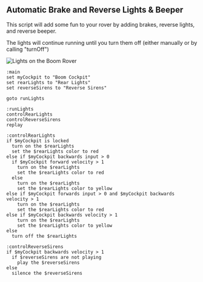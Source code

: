 ﻿
## Automatic Brake and Reverse Lights & Beeper
This script will add some fun to your rover by adding brakes, reverse lights, and reverse beeper.  

The lights will continue running until you turn them off (either manually or by calling "turnOff")

![Lights on the Boom Rover](https://i.imgur.com/ZaHA9xc.gif)

```
:main
set myCockpit to "Boom Cockpit"
set rearLights to "Rear Lights"
set reverseSirens to "Reverse Sirens"

goto runLights

:runLights
controlRearLights
controlReverseSirens
replay

:controlRearLights
if $myCockpit is locked
  turn on the $rearLights
  set the $rearLights color to red
else if $myCockpit backwards input > 0
  if $myCockpit forward velocity > 1
    turn on the $rearLights
    set the $rearLights color to red
  else
    turn on the $rearLights
    set the $rearLights color to yellow
else if $myCockpit forwards input > 0 and $myCockpit backwards velocity > 1
    turn on the $rearLights
    set the $rearLights color to red
else if $myCockpit backwards velocity > 1
    turn on the $rearLights
    set the $rearLights color to yellow
else
  turn off the $rearLights

:controlReverseSirens
if $myCockpit backwards velocity > 1
  if $reverseSirens are not playing
    play the $reverseSirens
else
  silence the $reverseSirens
```
